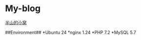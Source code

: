 # My-blog
[半山的小窝](https://www.bsbans.cn)

##Environment##
*Ubuntu 24
*nginx 1.24
*PHP 7.2
*MySQL 5.7



